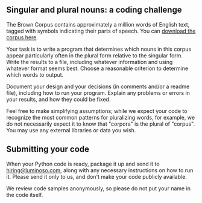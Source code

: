 ## Singular and plural nouns: a coding challenge

The Brown Corpus contains approximately a million words of English text, tagged with symbols indicating their parts of speech. You can [download the corpus here](https://raw.githubusercontent.com/nltk/nltk_data/gh-pages/packages/corpora/brown.zip).

Your task is to write a program that determines which nouns in this corpus appear particularly often in the plural form relative to the singular form. Write the results to a file, including whatever information and using whatever format seems best. Choose a reasonable criterion to determine which words to output.

Document your design and your decisions (in comments and/or a readme file), including how to run your program. Explain any problems or errors in your results, and how they could be fixed.

Feel free to make simplifying assumptions; while we expect your code to recognize the most common patterns for pluralizing words, for example, we do not necessarily expect it to know that "corpora" is the plural of "corpus". You may use any external libraries or data you wish.

## Submitting your code

When your Python code is ready, package it up and send it to hiring@luminoso.com, along with any necessary instructions on how to run it. Please send it only to us, and don't make your code publicly available.

We review code samples anonymously, so please do not put your name in the code itself.
